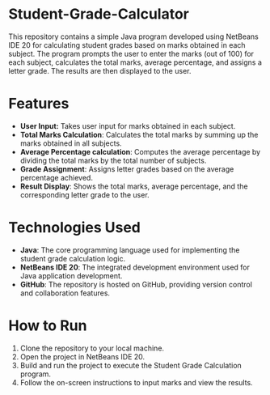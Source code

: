 # Student-Grade-Calculator

This repository contains a simple Java program developed using NetBeans IDE 20 for calculating student grades based on marks obtained in each subject. The program prompts the user to enter the marks (out of 100) for each subject, calculates the total marks, average percentage, and assigns a letter grade. The results are then displayed to the user.

# Features
  * **User Input:** Takes user input for marks obtained in each subject.
  * **Total Marks Calculation**: Calculates the total marks by summing up the marks obtained in all subjects.
  * **Average Percentage calculation**: Computes the average percentage by dividing the total marks by the total number of subjects.
  * **Grade Assignment**: Assigns letter grades based on the average percentage achieved.
  * **Result Display**: Shows the total marks, average percentage, and the corresponding letter grade to the user.
# Technologies Used
  * **Java**: The core programming language used for implementing the student grade calculation logic.
  * **NetBeans IDE 20**: The integrated development environment used for Java application development.
  * **GitHub**: The repository is hosted on GitHub, providing version control and collaboration features.
  # How to Run
1. Clone the repository to your local machine.
2. Open the project in NetBeans IDE 20.
3. Build and run the project to execute the Student Grade Calculation program.
4. Follow the on-screen instructions to input marks and view the results.
 

